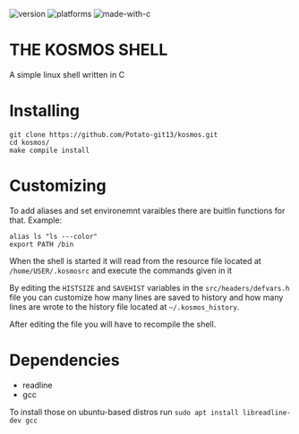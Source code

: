 ![version](https://img.shields.io/github/v/release/Potato-git13/kosmos?include_prereleases&style=for-the-badge)
![platforms](https://img.shields.io/badge/platforms-linux-brightgreen?style=for-the-badge)
![made-with-c](https://img.shields.io/badge/made%20with-C-red?style=for-the-badge)
# THE KOSMOS SHELL
A simple linux shell written in C

# Installing
```
git clone https://github.com/Potato-git13/kosmos.git
cd kosmos/
make compile install
```

# Customizing
To add aliases and set environemnt varaibles there are buitlin functions for that. Example:

```
alias ls "ls ---color"
export PATH /bin
```

When the shell is started it will read from the resource file located at ```/home/USER/.kosmosrc``` and execute the commands given in it

By editing the ```HISTSIZE``` and ```SAVEHIST``` variables in the ```src/headers/defvars.h``` file you can customize how many lines are saved to history and how many lines are wrote to the history file located at ```~/.kosmos_history```.

After editing the file you will have to recompile the shell.

# Dependencies
- readline
- gcc

To install those on ubuntu-based distros run ```sudo apt install libreadline-dev gcc```